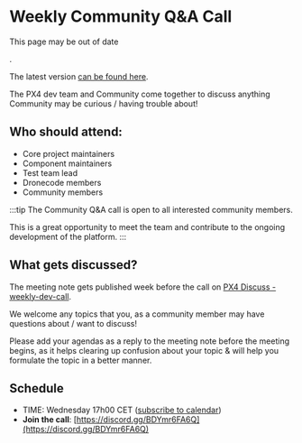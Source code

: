 # Weekly Community Q&A Call

<div v-if="$themeConfig.px4_version != 'main'">
  <div class="custom-block danger"><p class="custom-block-title">This page may be out of date</p>. <p>The latest version <a href="https://docs.px4.io/main/en/contribute/dev_call.html">can be found here</a>.</p>
  </div>
</div>

The PX4 dev team and Community come together to discuss anything Community may be curious / having trouble about!

## Who should attend:

* Core project maintainers
* Component maintainers
* Test team lead
* Dronecode members
* Community members

:::tip
The Community Q&A call is open to all interested community members.

This is a great opportunity to meet the team and contribute to the ongoing development of the platform.
:::

## What gets discussed?

The meeting note gets published week before the call on [PX4 Discuss - weekly-dev-call](https://discuss.px4.io/c/weekly-dev-call).

We welcome any topics that you, as a community member may have questions about / want to discuss!

Please add your agendas as a reply to the meeting note before the meeting begins, as it helps clearing up confusion about your topic & will help you formulate the topic in a better manner.

## Schedule
* TIME: Wednesday 17h00 CET ([subscribe to calendar](https://www.dronecode.org/calendar/))
* **Join the call**: [https://discord.gg/BDYmr6FA6Q](https://discord.gg/BDYmr6FA6Q)